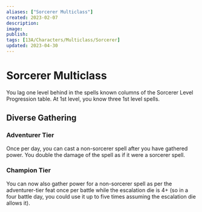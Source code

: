 ```yaml
---
aliases: ["Sorcerer Multiclass"]
created: 2023-02-07
description: 
image: 
publish: 
tags: [13A/Characters/Multiclass/Sorcerer]
updated: 2023-04-30
---
```

# Sorcerer Multiclass

You lag one level behind in the spells known columns of the Sorcerer Level Progression table. At 1st level, you know three 1st level spells.

## Diverse Gathering

### Adventurer Tier

Once per day, you can cast a non-sorcerer spell after you have gathered power. You double the damage of the spell as if it were a sorcerer spell.

### Champion Tier

You can now also gather power for a non-sorcerer spell as per the adventurer-tier feat once per battle while the escalation die is 4+ (so in a four battle day, you could use it up to five times assuming the escalation die allows it).
